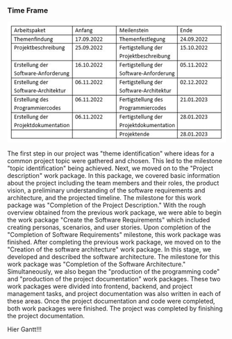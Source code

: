 ### Time Frame

![system architecture](/deliverables/timeframe.JPG)

The first step in our project was "theme identification" where ideas for a common project topic were gathered and chosen. This led to the milestone "topic identification" being achieved. Next, we moved on to the "Project description" work package. In this package, we covered basic information about the project including the team members and their roles, the product vision, a preliminary understanding of the software requirements and architecture, and the projected timeline. The milestone for this work package was "Completion of the Project Description." With the rough overview obtained from the previous work package, we were able to begin the work package "Create the Software Requirements" which included creating personas, scenarios, and user stories. Upon completion of the "Completion of Software Requirements" milestone, this work package was finished. After completing the previous work package, we moved on to the "Creation of the software architecture" work package. In this stage, we developed and described the software architecture. The milestone for this work package was "Completion of the Software Architecture." Simultaneously, we also began the "production of the programming code" and "production of the project documentation" work packages. These two work packages were divided into frontend, backend, and project management tasks, and project documentation was also written in each of these areas. Once the project documentation and code were completed, both work packages were finished. The project was completed by finishing the project documentation.

Hier Gantt!!!
